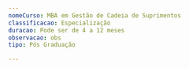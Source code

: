 ```yaml
---
nomeCurso: MBA em Gestão de Cadeia de Suprimentos
classificacao: Especialização
duracao: Pode ser de 4 a 12 meses
observacao: obs
tipo: Pós Graduação

---
```


